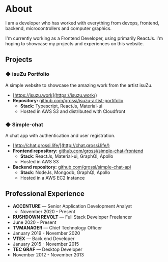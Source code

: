 
# About

I am a developer who has worked with everything from devops, frontend, backend, microcontrollers and computer graphics.

I'm currently working as a Frontend Developer, using primarily ReactJs. I'm hoping to showcase my projects and experiences on this website.

## Projects

### **◆ isuZu Portfolio**

A simple website to showcase the amazing work from the artist isuZu.

- [https://isuzu.work](https://isuzu.work/)
- **Repository:** [github.com/grossi/isuzu-artist-portifolio](https://github.com/grossi/isuzu-artist-portifolio)
  - **Stack**: Typescript, ReactJs, Material-ui
  - Hosted in AWS S3 and distributed with Cloudfront

### **◆ Simple-chat**

A chat app with authentication and user registration.

- [http://chat.grossi.life/](http://chat.grossi.life/)
- **Frontend repository:** [github.com/grossi/simple-chat-frontend](https://github.com/grossi/simple-chat-frontend)
  - **Stack**: ReactJs, Material-ui, GraphQl, Apollo
  - Hosted in AWS S3
- **Backend repository:** [github.com/grossi/simple-chat-api](https://github.com/grossi/simple-chat-api)
  - **Stack**: NodeJs, Mongodb, GraphQl, Apollo
  - Hosted in a AWS EC2 Instance

## Professional Experience

- **ACCENTURE** — Senior Application Development Analyst
  - November 2020 - Present
- **RUSHDOWN REVOLT** — Full Stack Developer Freelancer
 - June 2020 - Present
- **TVMANAGER** — Chief Technology Officer
 - January 2019 - November 2020
- **VTEX** — Back end Developer
 - January 2015 - November 2015
- **TEC GRAF** — Desktop Developer
 - November 2012 - November 2013
